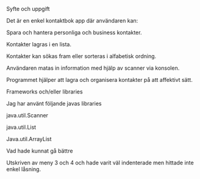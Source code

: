 Syfte och uppgift 

Det är en enkel kontaktbok app där användaren kan:  

Spara och hantera personliga och business kontakter.  

Kontakter lagras i en lista. 

Kontakter kan sökas fram eller sorteras i alfabetisk ordning. 

Användaren matas in information med hjälp av scanner via konsolen.  

Programmet hjälper att lagra och organisera kontakter på att affektivt sätt.  

Frameworks och/eller libraries 

Jag har använt följande javas libraries 

java.util.Scanner 

java.util.List 

Java.util.ArrayList 

 

Vad hade kunnat gå bättre 

Utskriven av meny 3 och 4 och hade varit väl indenterade men hittade inte enkel låsning.  
